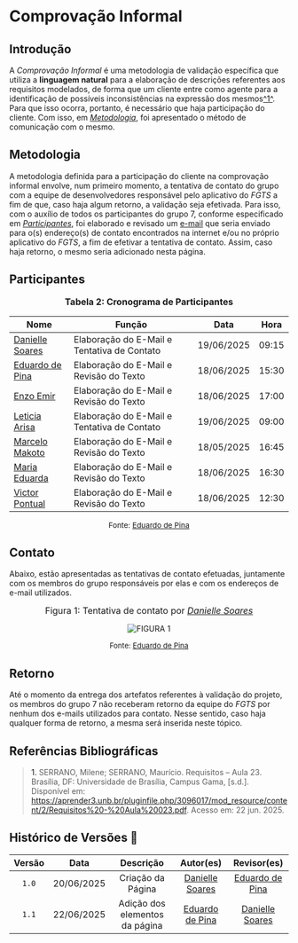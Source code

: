 # Comprovação Informal

## Introdução

A *Comprovação Informal* é uma metodologia de validação específica que utiliza a **linguagem natural** para a elaboração de descrições referentes aos requisitos modelados, de forma que um cliente entre como agente para a identificação de possíveis inconsistências na expressão dos mesmos<a id="anchor_1" href="#REF1">^1^</a>. Para que isso ocorra, portanto, é necessário que haja participação do cliente. Com isso, em [*Metodologia*](#metodologia), foi apresentado o método de comunicação com o mesmo.


## Metodologia

A metodologia definida para a participação do cliente na comprovação informal envolve, num primeiro momento, a tentativa de contato do grupo com a equipe de desenvolvedores responsável pelo aplicativo do *FGTS* a fim de que, caso haja algum retorno, a validação seja efetivada. Para isso, com o auxílio de todos os participantes do grupo 7, conforme especificado em [*Participantes*](#participantes), foi elaborado e revisado um [e-mail](#contato) que seria enviado para o(s) endereço(s) de contato encontrados na internet e/ou no próprio aplicativo do *FGTS*, a fim de efetivar a tentativa de contato. Assim, caso haja retorno, o mesmo seria adicionado nesta página.

## Participantes

<p style="text-align: center; font-size: 12pt;"><strong>Tabela 2: Cronograma de Participantes</strong></p>

<div align="center">
<table>
  <thead>
    <tr>
      <th>Nome</th>
      <th>Função</th>
      <th>Data</th>
      <th>Hora</th>
    </tr>
  </thead>
  <tbody>
    <tr>
      <td><a href="https://github.com/danielle-soaress">Danielle Soares</a></td>
      <td>Elaboração do E-Mail e Tentativa de Contato</td>
      <td>19/06/2025</td>
      <td>09:15</td>
    </tr>
    <tr>
      <td><a href="https://github.com/eduardodpms">Eduardo de Pina</a></td>
      <td>Elaboração do E-Mail e Revisão do Texto</td>
      <td>18/06/2025</td>
      <td>15:30</td>
    </tr>
    <tr>
      <td><a href="https://github.com/EnzoEmir">Enzo Emir</a></td>
      <td>Elaboração do E-Mail e Revisão do Texto</td>
      <td>18/06/2025</td>
      <td>17:00</td>
    </tr>
    <tr>
      <td><a href="https://github.com/Leticia-Arisa-K-Higa">Leticia Arisa</a></td>
      <td>Elaboração do E-Mail e Tentativa de Contato</td>
      <td>19/06/2025</td>
      <td>09:00</td>
    </tr>
    <tr>
      <td><a href="https://github.com/MM4k">Marcelo Makoto</a></td>
      <td>Elaboração do E-Mail e Revisão do Texto</td>
      <td>18/05/2025</td>
      <td>16:45</td>
    </tr>
    <tr>
      <td><a href="https://github.com/dudaa28">Maria Eduarda</a></td>
      <td>Elaboração do E-Mail e Revisão do Texto</td>
      <td>18/06/2025</td>
      <td>16:30</td>
    </tr>
    <tr>
      <td><a href="https://github.com/VictorPontual">Victor Pontual</a></td>
      <td>Elaboração do E-Mail e Revisão do Texto</td>
      <td>18/06/2025</td>
      <td>12:30</td>
    </tr>
  </tbody>
</table>
</div>

<p style="text-align: center; font-size: 10pt;">Fonte: <a href="https://github.com/eduardodpms">Eduardo de Pina</a></p>

## Contato

Abaixo, estão apresentadas as tentativas de contato efetuadas, juntamente com os membros do grupo responsáveis por elas e com os endereços de e-mail utilizados.

<font size="3"><p style="text-align: center">Figura 1: Tentativa de contato por [*Danielle Soares*](https://github.com/danielle-soaress)</p></font>

<div align="center">
  <img src="../../assets/validacao/image.png" alt="FIGURA 1">
</div>

<font size="2"><p style="text-align: center">Fonte: [Eduardo de Pina](https://github.com/eduardodpms) </p></font>

## Retorno

Até o momento da entrega dos artefatos referentes à validação do projeto, os membros do grupo 7 não receberam retorno da equipe do *FGTS* por nenhum dos e-mails utilizados para contato. Nesse sentido, caso haja qualquer forma de retorno, a mesma será inserida neste tópico.

## Referências Bibliográficas

> <a id="REF1">1.</a> SERRANO, Milene; SERRANO, Maurício. Requisitos – Aula 23. Brasília, DF: Universidade de Brasília, Campus Gama, [s.d.]. Disponível em: https://aprender3.unb.br/pluginfile.php/3096017/mod_resource/content/2/Requisitos%20-%20Aula%20023.pdf. Acesso em: 22 jun. 2025.

## Histórico de Versões 📅

| Versão | Data | Descrição | Autor(es) | Revisor(es) |
| :-: | :-: | :-: | :-: | :-: |
| `1.0` | 20/06/2025 | Criação da Página | [Danielle Soares](https://github.com/danielle-soaress) | [Eduardo de Pina](https://github.com/eduardodpms) |
| `1.1` | 22/06/2025 | Adição dos elementos da página | [Eduardo de Pina](https://github.com/eduardodpms) | [Danielle Soares](https://github.com/danielle-soaress) |